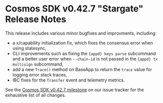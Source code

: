 # Cosmos SDK v0.42.7 "Stargate" Release Notes

This release includes various minor bugfixes and improvments, including:

- a x/capability initialization fix, which fixes the consensus error when using statesync,
- CLI improvements such as fixing the `{appd} keys parse` subcommand and a better user error when `--chain-id` is not passed in the `{appd} tx multisign` subcommand,
- add a new `Trace()` method on BaseApp to return the `trace` value for logging error stack traces,
- IBC fixes for the `Transfer` event and telemetry metrics.

See the [Cosmos SDK v0.42.7 milestone](https://github.com/cosmos/cosmos-sdk/milestone/48?closed=1) on our issue tracker for the exhaustive list of all changes.
